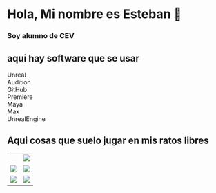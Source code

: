# Hola, Mi nombre es Esteban 👋
### Soy alumno de CEV

## aqui hay software que se usar
Unreal <br>
Audition <br>
GitHub <br>
Premiere <br>
Maya <br>
Max <br>
UnrealEngine <br>

## Aqui cosas que suelo jugar en mis ratos libres

<table style="width:100%">
  <tr>
  <td>
	<a 
  		<img src="https://github.com/EstebanDaRocha/EstebanDaRocha/blob/main/Games/Genshin.jpg">
	</a>
  </td>
  <td>
	<a href="https://www.labyrinthinegame.com/">
  		<img src="https://raw.githubusercontent.com/EstebanDaRocha/EstebanDaRocha/Games/RocketLeage.jpg">
	</a>
  </td>
  </tr>
  <tr>
  <td>
	<a href="https://pokemonmasters-game.com/">
  		<img src="https://raw.githubusercontent.com/EstebanDaRocha/EstebanDaRocha/Games/Terraria.jpg">
	</a>
	</td>
	<td>
	<a href="https://disneymirrorverse.com/">
  		<img src="https://raw.githubusercontent.com/EstebanDaRocha/EstebanDaRocha/Games/Valorant.jpg">
	</a>
	</td>
	</td>
    </tr>
    <tr>
    <td>
	<a href="https://www.devourgame.com/">
  		<img src="https://raw.githubusercontent.com/EstebanDaRocha/EstebanDaRocha/Games/VRising.jpg">
	</a>
	</td>
	<td>
	<a href="https://kineticgames.co.uk/">
  		<img src="https://raw.githubusercontent.com/EstebanDaRocha/EstebanDaRocha/Games/Warframe.jpg">
	</a>
  </tr>
</table>
